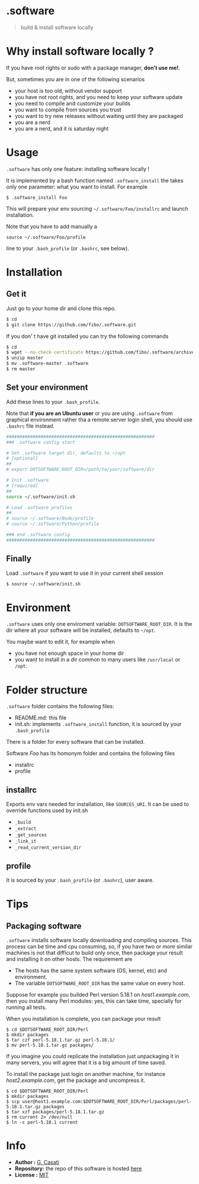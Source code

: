 .software
=========

> build & install software locally

# Why install software locally ?

If you have root rights or sudo with a package manager, __don't use me!__.

But, sometimes you are in one of the following scenarios

* your host is too old, without vendor support
* you have not root rights, and you need to keep your software update
* you need to compile and customize your builds
* you want to compile from sources you trust
* you want to try new releases without waiting until they are packaged
* you are a nerd
* you are a nerd, and it is saturday night

# Usage

`.software` has only one feature: installing software locally !

It is implemented by a bash function named `.software_install` the takes only
one parameter: what you want to install. For example

    $ .software_install Foo

This will prepare your env sourcing `~/.software/Foo/installrc` and launch installation.

Note that you have to add manually a

    source ~/.software/Foo/profile

line to your `.bash_profile` (or `.bashrc`, see below).

# Installation

## Get it

Just go to your home dir and clone this repo.

```bash
$ cd
$ git clone https://github.com/fibo/.software.git
```

If you don' t have git installed you can try the following commands

```bash
$ cd
$ wget --no-check-certificate https://github.com/fibo/.software/archive/master.zip
$ unzip master
$ mv .software-master .software
$ rm master
```

## Set your environment

Add these lines to your `.bash_profile`.

Note that __if you are an Ubuntu user__ or you are using `.software` from  graphical
environment rather tha a remote server login shell, you should use `.bashrc` file instead.

```bash
########################################################
### .software config start

# Set .software target dir, defaults to ~/opt
# [optional]
##
# export DOTSOFTWARE_ROOT_DIR=/path/to/your/software/dir

# Init .software
# [required]
##
source ~/.software/init.sh

# Load .software profiles
##
# source ~/.software/Node/profile
# source ~/.software/Python/profile

### end .software config
########################################################
```

## Finally

Load `.software` if you want to use it in your current shell session

```bash
$ source ~/.software/init.sh
```

# Environment

`.software` uses only one enviroment variable: `DOTSOFTWARE_ROOT_DIR`. It is the
dir where all your software will be installed, defaults to `~/opt`.

You maybe want to edit it, for example when

* you have not enough space in your home dir
* you want to install in a dir common to many users like `/usr/local` or `/opt`.


# Folder structure

`.software` folder contains the following files:

* README.md: this file
* init.sh: implements `.software_install` function, it is sourced by your `.bash_profile`

There is a folder for every software that can be installed.

Software _Foo_ has its homonym folder and contains the following files

* installrc
* profile

## installrc

Exports env vars needed for installation, like `SOURCES_URI`.
It can be used to override functions used by init.sh

* `_build`
* `_extract`
* `_get_sources`
* `_link_it`
* `_read_current_version_dir`

## profile

It is sourced by your `.bash_profile` (or `.bashrc`), user aware.

# Tips

## Packaging software

`.software` installs software locally downloading and compiling sources.
This process can be time and cpu consuming, so, if you have two or more similar
machines is not that difficut to build only once, then package your result and
installing it on other hosts. The requirement are

* The hosts has the same system software (OS, kernel, etc) and environment.
* The variable `DOTSOFTWARE_ROOT_DIR` has the same value on every host.

Suppose for example you builded Perl version 5.18.1 on _host1.example.com_, then
you install many Perl modules: yes, this can take time, specially for running all tests.

When you installation is complete, you can package your result

    $ cd $DOTSOFTWARE_ROOT_DIR/Perl
    $ mkdir packages
    $ tar czf perl-5.18.1.tar.gz perl-5.18.1/
    $ mv perl-5.18.1.tar.gz packages/

If you imagine you could replicate the installation just unpackaging it in many
servers, you will agree that it is a big amount of time saved.

To install the package just login on another machine,
for instance _host2.example.com_, get the package and uncompress it.

    $ cd $DOTSOFTWARE_ROOT_DIR/Perl
    $ mkdir packages
    $ scp user@host1.example.com:$DOTSOFTWARE_ROOT_DIR/Perl/packages/perl-5.18.1.tar.gz packages
    $ tar xzf packages/perl-5.18.1.tar.gz
    $ rm current 2> /dev/null
    $ ln -s perl-5.18.1 current

# Info

* __Author    :__ [G. Casati](https://github.com/fibo)
* __Repository:__ the repo of this software is hosted [here](https://github.com/fibo/.software)
* __License   :__ [MIT](http://fibo.mit-license.org/)

